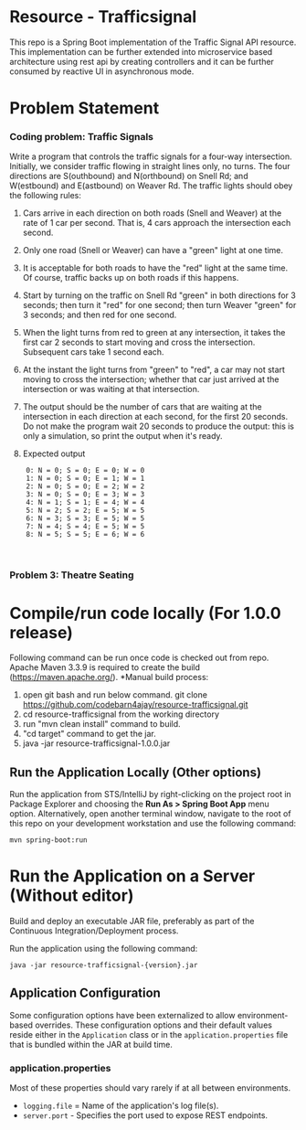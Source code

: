 # Resource - Trafficsignal

This repo is a Spring Boot implementation of the Traffic Signal API resource. This implementation can be further extended into microservice based 
architecture using rest api by creating controllers and it can be further consumed by reactive UI in asynchronous mode.

# Problem Statement

### Coding problem: Traffic Signals

Write a program that controls the traffic signals for a four-way intersection. Initially, we consider traffic flowing in straight lines only, no turns. The four directions are S(outhbound) and N(orthbound) on Snell Rd; and W(estbound) and E(astbound) on Weaver Rd. The traffic lights should obey the following rules:

1. Cars arrive in each direction on both roads (Snell and Weaver) at the rate of 1 car per second. That is, 4 cars approach the intersection each second.

2. Only one road (Snell or Weaver) can have a "green" light at one time.

3. It is acceptable for both roads to have the "red" light at the same time. Of course, traffic backs up on both roads if this happens.

4. Start by turning on the traffic on Snell Rd "green" in both directions for 3 seconds; then turn it "red" for one second; then turn Weaver "green" for 3 seconds; and then red for one second.

5. When the light turns from red to green at any intersection, it takes the first car 2 seconds to start moving and cross the intersection. Subsequent cars take 1 second each.

6. At the instant the light turns from "green" to "red", a car may not start moving to cross the intersection; whether that car just arrived at the intersection or was waiting at that intersection.

7. The output should be the number of cars that are waiting at the intersection in each direction at each second, for the first 20 seconds. Do not make the program wait 20 seconds to produce the output: this is only a simulation, so print the output when it's ready.

8. Expected output
```
 	0: N = 0; S = 0; E = 0; W = 0
 	1: N = 0; S = 0; E = 1; W = 1
 	2: N = 0; S = 0; E = 2; W = 2
 	3: N = 0; S = 0; E = 3; W = 3
 	4: N = 1; S = 1; E = 4; W = 4
 	5: N = 2; S = 2; E = 5; W = 5
 	6: N = 3; S = 3; E = 5; W = 5
 	7: N = 4; S = 4; E = 5; W = 5
 	8: N = 5; S = 5; E = 6; W = 6
```
 
### Problem 3: Theatre Seating
# Compile/run code locally (For 1.0.0 release)
Following command can be run once code is checked out from repo. Apache Maven 3.3.9 is required to create the build (https://maven.apache.org/).
*Manual build process:
1. open git bash and run below command.
git clone https://github.com/codebarn4ajay/resource-trafficsignal.git
2. cd resource-trafficsignal from the working directory
3. run "mvn clean install" command to build.
4. "cd target" command to get the jar.
5. java -jar resource-trafficsignal-1.0.0.jar




## Run the Application Locally (Other options)

Run the application from STS/IntelliJ by right-clicking on the project root in Package Explorer and choosing the 
**Run As > Spring Boot App** menu option. Alternatively, open another terminal window, navigate to the root of this repo 
on your development workstation and use the following command:

    mvn spring-boot:run

# Run the Application on a Server (Without editor)

Build and deploy an executable JAR file, preferably as part of the Continuous Integration/Deployment process.

Run the application using the following command:

    java -jar resource-trafficsignal-{version}.jar

## Application Configuration

Some configuration options have been externalized to allow environment-based overrides. These configuration options and
their default values reside either in the `Application` class or in the `application.properties` file that is 
bundled within the JAR at build time.

### application.properties

Most of these properties should vary rarely if at all between environments.

* `logging.file` = Name of the application's log file(s).
* `server.port` - Specifies the port used to expose REST endpoints.

